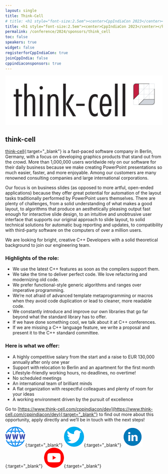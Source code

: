 ```yaml
---
layout: single
title: Think-Cell 
# title: <h1 style="font-size:2.5em"><center>CppIndiaCon 2023</center></h1><center><p style="font-size:1.5em">Gold Sponsor
title: <h1 style="font-size:2.5em"><center>CppIndiaCon 2023</center></h1><center><p style="font-size:1.5em">The C++ festival of India</p><p style="font-size:1.5em"><mark style="background-color:gold;"><strong>Gold Sponsor</strong></mark>
permalink: /conference/2024/sponsors/think_cell
toc: false
speakers: true
widget: false
registerforCppIndiaCon: true
joinCppIndia: false
cppindiaconsponsors: true
---
```

<div style="text-align: center;">
  <a href="https://www.think-cell.com/cppindiacon/dev" target="_blank">
    <img src="/conference/2024/sponsors/think-cell.png" alt="think-cell" title="think-cell">
  </a>
</div>

## think-cell

<!-- Would you like to know what it is like working as a [C++ developer](https://www.think-cell.com/cppindiacon){:target="_blank"} in a role with a <strong>highly competitive salary, life-style friendly hours</strong> and <strong>no deadlines or overtime</strong>?   -->

[think-cell](https://www.think-cell.com/en){:target="_blank"} is a fast-paced software company in Berlin, Germany, with a focus on developing graphics products that stand out from the crowd. More than 1,000,000 users worldwide rely on our software for their daily business because we make creating PowerPoint presentations so much easier, faster, and more enjoyable. Among our customers are many renowned consulting companies and large international corporations.

Our focus is on business slides (as opposed to more artful, open-ended applications) because they offer great potential for automation of the layout tasks traditionally performed by PowerPoint users themselves. There are plenty of challenges, from a solid understanding of what makes a good layout, to algorithms that produce an aesthetically pleasing output fast enough for interactive slide design, to an intuitive and unobtrusive user interface that supports our original approach to slide layout, to solid technical solutions for automatic bug reporting and updates, to compatibility with third-party software on the computers of over a million users.

We are looking for bright, creative C++ Developers with a solid theoretical background to join our engineering team. 

### Highlights of the role:

- We use the latest C++ features as soon as the compilers support them. 
- We take the time to deliver perfect code. We love refactoring and modernizing old code. 
- We prefer functional-style generic algorithms and ranges over imperative programming. 
- We’re not afraid of advanced template metaprogramming or macros when they avoid code duplication or lead to cleaner, more readable code. 
- We constantly introduce and improve our own libraries that go far beyond what the standard library has to offer. 
- If we have done something cool, we talk about it at C++ conferences. 
- If we are missing a C++ language feature, we write a proposal and present it to the C++ standard committee.

### Here is what we offer:

- A highly competitive salary from the start and a raise to EUR 130,000 annually after only one year
- Support with relocation to Berlin and an apartment for the first month
- Lifestyle-friendly working hours, no deadlines, no overtime!
- No scheduled meetings
- An international team of brilliant minds
- A flat organization with respectful colleagues and plenty of room for your ideas
- A working environment driven by the pursuit of excellence

Go to [https://www.think-cell.com/cppindiacon/dev](https://www.think-cell.com/cppindiacon/dev){:target="_blank"} to find out more about this opportunity, apply directly and we’ll be in touch with the next steps!

[![think-cell](/assets/images/www.png "think-cell")](https://www.think-cell.com/cppindiacon){:target="_blank"}
[![think-cell](/assets/images/twitter.png "think-cell")](https://twitter.com/thinkcell){:target="_blank"}
[![think-cell](/assets/images/linkedin.png "think-cell")](https://www.linkedin.com/company/think-cell/){:target="_blank"}
[![think-cell](/assets/images/you-tube.png "think-cell")](https://www.youtube.com/@thinkcell){:target="_blank"}

